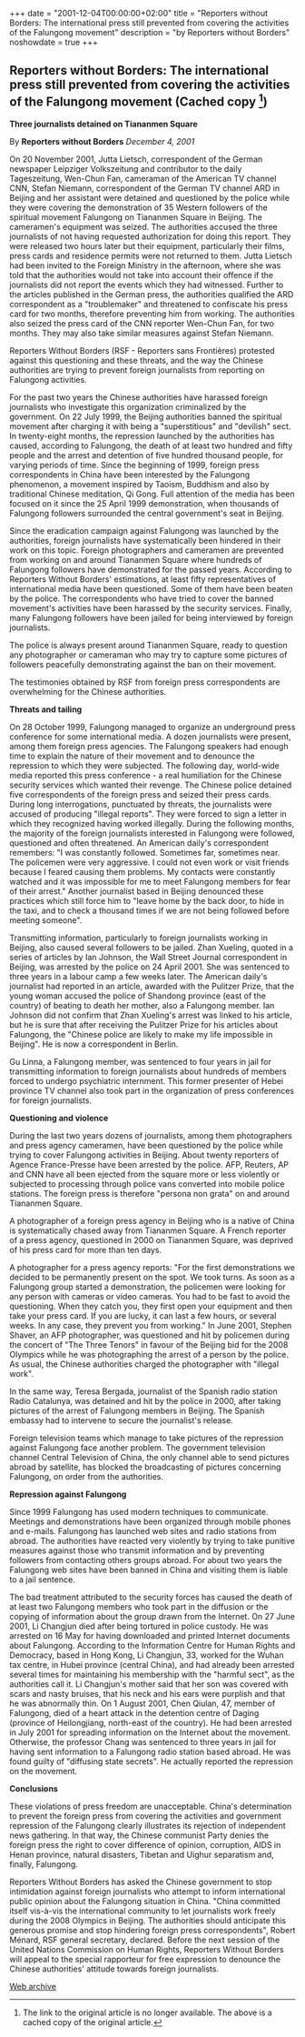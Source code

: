 +++
date = "2001-12-04T00:00:00+02:00"
title = "Reporters without Borders: The international press still prevented from covering the activities of the Falungong movement"
description = "by Reporters without Borders"
noshowdate = true
+++

## Reporters without Borders: The international press still prevented from covering the activities of the Falungong movement (Cached copy [^1])
**Three journalists detained on Tiananmen Square** 

By **Reporters without Borders** *December 4, 2001*

On 20 November 2001, Jutta Lietsch, correspondent of the German newspaper Leipziger Volkszeitung and contributor to the daily Tageszeitung, Wen-Chun Fan, cameraman of the American TV channel CNN, Stefan Niemann, correspondent of the German TV channel ARD in Beijing and her assistant were detained and questioned by the police while they were covering the demonstration of 35 Western followers of the spiritual movement Falungong on Tiananmen Square in Beijing.
The cameramen's equipment was seized. The authorities accused the three journalists of not having requested authorization for doing this report. They were released two hours later but their equipment, particularly their films, press cards and residence permits were not returned to them. Jutta Lietsch had been invited to the Foreign Ministry in the afternoon, where she was told that the authorities would not take into account their offence if the journalists did not report the events which they had witnessed. Further to the articles published in the German press, the authorities qualified the ARD correspondent as a "troublemaker" and threatened to confiscate his press card for two months, therefore preventing him from working. The authorities also seized the press card of the CNN reporter Wen-Chun Fan, for two months. They may also take similar measures against Stefan Niemann.

Reporters Without Borders (RSF - Reporters sans Frontières) protested against this questioning and these threats, and the way the Chinese authorities are trying to prevent foreign journalists from reporting on Falungong activities.

For the past two years the Chinese authorities have harassed foreign journalists who investigate this organization criminalized by the government. On 22 July 1999, the Beijing authorities banned the spiritual movement after charging it with being a "superstitious" and "devilish" sect. In twenty-eight months, the repression launched by the authorities has caused, according to Falungong, the death of at least two hundred and fifty people and the arrest and detention of five hundred thousand people, for varying periods of time.
Since the beginning of 1999, foreign press correspondents in China have been interested by the Falungong phenomenon, a movement inspired by Taoism, Buddhism and also by traditional Chinese meditation, Qi Gong. Full attention of the media has been focused on it since the 25 April 1999 demonstration, when thousands of Falungong followers surrounded the central government's seat in Beijing.

Since the eradication campaign against Falungong was launched by the authorities, foreign journalists have systematically been hindered in their work on this topic. Foreign photographers and cameramen are prevented from working on and around Tiananmen Square where hundreds of Falungong followers have demonstrated for the passed years. According to Reporters Without Borders' estimations, at least fifty representatives of international media have been questioned. Some of them have been beaten by the police. The correspondents who have tried to cover the banned movement's activities have been harassed by the security services. Finally, many Falungong followers have been jailed for being interviewed by foreign journalists.

The police is always present around Tiananmen Square, ready to question any photographer or cameraman who may try to capture some pictures of followers peacefully demonstrating against the ban on their movement.

The testimonies obtained by RSF from foreign press correspondents are overwhelming for the Chinese authorities.

**Threats and tailing**

On 28 October 1999, Falungong managed to organize an underground press conference for some international media. A dozen journalists were present, among them foreign press agencies. The Falungong speakers had enough time to explain the nature of their movement and to denounce the repression to which they were subjected. The following day, world-wide media reported this press conference - a real humiliation for the Chinese security services which wanted their revenge. The Chinese police detained five correspondents of the foreign press and seized their press cards. During long interrogations, punctuated by threats, the journalists were accused of producing "illegal reports". They were forced to sign a letter in which they recognized having worked illegally. During the following months, the majority of the foreign journalists interested in Falungong were followed, questioned and often threatened. An American daily's correspondent remembers: "I was constantly followed. Sometimes far, sometimes near. The policemen were very aggressive. I could not even work or visit friends because I feared causing them problems. My contacts were constantly watched and it was impossible for me to meet Falungong members for fear of their arrest." Another journalist based in Beijing denounced these practices which still force him to "leave home by the back door, to hide in the taxi, and to check a thousand times if we are not being followed before meeting someone".

Transmitting information, particularly to foreign journalists working in Beijing, also caused several followers to be jailed. Zhan Xueling, quoted in a series of articles by Ian Johnson, the Wall Street Journal correspondent in Beijing, was arrested by the police on 24 April 2001. She was sentenced to three years in a labour camp a few weeks later. The American daily's journalist had reported in an article, awarded with the Pulitzer Prize, that the young woman accused the police of Shandong province (east of the country) of beating to death her mother, also a Falungong member. Ian Johnson did not confirm that Zhan Xueling's arrest was linked to his article, but he is sure that after receiving the Pulitzer Prize for his articles about Falungong, the "Chinese police are likely to make my life impossible in Beijing". He is now a correspondent in Berlin.

Gu Linna, a Falungong member, was sentenced to four years in jail for transmitting information to foreign journalists about hundreds of members forced to undergo psychiatric internment. This former presenter of Hebei province TV channel also took part in the organization of press conferences for foreign journalists.

**Questioning and violence**

During the last two years dozens of journalists, among them photographers and press agency cameramen, have been questioned by the police while trying to cover Falungong activities in Beijing. About twenty reporters of Agence France-Presse have been arrested by the police. AFP, Reuters, AP and CNN have all been ejected from the square more or less violently or subjected to processing through police vans converted into mobile police stations. The foreign press is therefore "persona non grata" on and around Tiananmen Square.

A photographer of a foreign press agency in Beijing who is a native of China is systematically chased away from Tiananmen Square. A French reporter of a press agency, questioned in 2000 on Tiananmen Square, was deprived of his press card for more than ten days.

A photographer for a press agency reports: "For the first demonstrations we decided to be permanently present on the spot. We took turns. As soon as a Falungong group started a demonstration, the policemen were looking for any person with cameras or video cameras. You had to be fast to avoid the questioning. When they catch you, they first open your equipment and then take your press card. If you are lucky, it can last a few hours, or several weeks. In any case, they prevent you from working." In June 2001, Stephen Shaver, an AFP photographer, was questioned and hit by policemen during the concert of "The Three Tenors" in favour of the Beijing bid for the 2008 Olympics while he was photographing the arrest of a person by the police. As usual, the Chinese authorities charged the photographer with "illegal work".

In the same way, Teresa Bergada, journalist of the Spanish radio station Radio Catalunya, was detained and hit by the police in 2000, after taking pictures of the arrest of Falungong members in Beijing. The Spanish embassy had to intervene to secure the journalist's release.

Foreign television teams which manage to take pictures of the repression against Falungong face another problem. The government television channel Central Television of China, the only channel able to send pictures abroad by satellite, has blocked the broadcasting of pictures concerning Falungong, on order from the authorities.

**Repression against Falungong**

Since 1999 Falungong has used modern techniques to communicate. Meetings and demonstrations have been organized through mobile phones and e-mails. Falungong has launched web sites and radio stations from abroad. The authorities have reacted very violently by trying to take punitive measures against those who transmit information and by preventing followers from contacting others groups abroad. For about two years the Falungong web sites have been banned in China and visiting them is liable to a jail sentence.

The bad treatment attributed to the security forces has caused the death of at least two Falungong members who took part in the diffusion or the copying of information about the group drawn from the Internet.
On 27 June 2001, Li Changjun died after being tortured in police custody. He was arrested on 16 May for having downloaded and printed Internet documents about Falungong. According to the Information Centre for Human Rights and Democracy, based in Hong Kong, Li Changjun, 33, worked for the Wuhan tax centre, in Hubei province (central China), and had already been arrested several times for maintaining his membership with the "harmful sect", as the authorities call it. Li Changjun's mother said that her son was covered with scars and nasty bruises, that his neck and his ears were purplish and that he was abnormally thin.
On 1 August 2001, Chen Qiulan, 47, member of Falungong, died of a heart attack in the detention centre of Daging (province of Heilongjiang, north-east of the country). He had been arrested in July 2001 for spreading information on the Internet about the movement.
Otherwise, the professor Chang was sentenced to three years in jail for having sent information to a Falungong radio station based abroad. He was found guilty of "diffusing state secrets". He actually reported the repression on the movement.

**Conclusions**

These violations of press freedom are unacceptable. China's determination to prevent the foreign press from covering the activities and government repression of the Falungong clearly illustrates its rejection of independent news gathering.
In that way, the Chinese communist Party denies the foreign press the right to cover difference of opinion, corruption, AIDS in Henan province, natural disasters, Tibetan and Uighur separatism and, finally, Falungong.

Reporters Without Borders has asked the Chinese government to stop intimidation against foreign journalists who attempt to inform international public opinion about the Falungong situation in China. "China committed itself vis-à-vis the international community to let journalists work freely during the 2008 Olympics in Beijing. The authorities should anticipate this generous promise and stop hindering foreign press correspondents", Robert Ménard, RSF general secretary, declared. Before the next session of the United Nations Commission on Human Rights, Reporters Without Borders will appeal to the special rapporteur for free expression to denounce the Chinese authorities' attitude towards foreign journalists.

[Web archive](https://web.archive.org/web/20050227225628/http://www.rsf.org/rsf/uk/html/asie/cplp01/cp01/041201.html)

[^1]: The link to the original article is no longer available. The above is a cached copy of the original article.